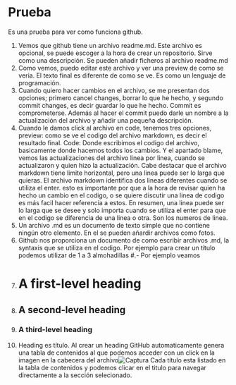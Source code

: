 # Prueba
Es una prueba para ver como funciona github.
1. Vemos que github tiene un archivo readme.md. Este archivo es opcional, se puede escoger a la hora de crear un repositorio. Sirve como una descripción. Se pueden añadir ficheros al archivo readme.md
2. Como vemos, puedo editar este archivo y ver una preview de como se veria. El texto final es diferente de como se ve. Es como un lenguaje de programación.
3. Cuando quiero hacer cambios en el archivo, se me presentan dos opciones; primero cancel changes, borrar lo que he hecho, y segundo commit changes, es decir guardar lo que he hecho. Commit es comprometerse. Además al hacer el commit puedo darle un nombre a la actualización del archivo y añadir una pequeña descripción.
4. Cuando le damos click al archivo en code, tenemos tres opciones, preview: como se ve el codigo del archivo markdown, es decir el resultado final. Code: Donde escribimos el codigo del archivo, basicamente donde hacemos todos los cambios. Y el apartado blame, vemos las actualizaciones del archivo linea por linea, cuando se actualizaron y quien hizo la actualización. Cabe destacar que el archivo markdown tiene limite horizontal, pero una linea puede ser lo larga que quieras. El archivo markdown identifica dos lineas diferentes cuando se utiliza el enter. esto es importante por que a la hora de revisar quien ha hecho un cambio en el codigo, o se quiere discutir una linea de codigo es más facil hacer referencia a estos. En resumen, una linea puede ser lo larga que se desee y solo importa cuando se utiliza el enter para que en el codigo se diferencia de una linea o otra. Son los numeros de linea.
5. Un archivo .md es un documento de texto simple que no contiene ningún otro elemento. En el se pueden añardir archivos como fotos.
6. Github nos proporciona un documento de como escribir archivos .md, la syntaxis que se utiliza en el codigo. Por ejemplo para crear un título podemos utilizar de 1 a 3 almohadillas #.- Por ejemplo veamos
7. # A first-level heading
8. ## A second-level heading
9. ### A third-level heading
10. Heading es título. Al crear un heading GitHub automaticamente genera una tabla de contenidos al que podemos acceder con un click en la imagen en la cabecera del archivo![Captura](https://github.com/osanchlo8/Prueba/assets/151386232/2a2ec9f5-48f4-447e-b26e-7f39b85a9e8a) Cada título esta listado en la tabla de contenidos y podemos clicar en el titulo para navegar directamente a la sección selecionado.

